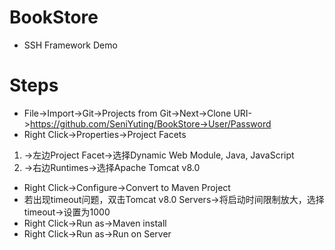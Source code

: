 # BookStore
* SSH Framework Demo
# Steps
* File->Import->Git->Projects from Git->Next->Clone URI->https://github.com/SeniYuting/BookStore->User/Password
* Right Click->Properties->Project Facets
1. ->左边Project Facet->选择Dynamic Web Module, Java, JavaScript
2. ->右边Runtimes->选择Apache Tomcat v8.0
* Right Click->Configure->Convert to Maven Project
* 若出现timeout问题，双击Tomcat v8.0 Servers->将启动时间限制放大，选择timeout->设置为1000
* Right Click->Run as->Maven install
* Right Click->Run as->Run on Server
